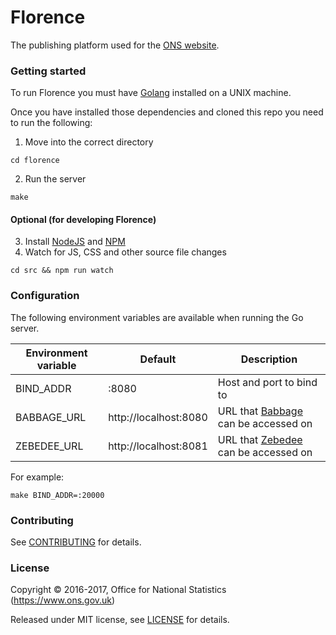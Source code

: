 Florence
================

The publishing platform used for the [ONS website](https://www.ons.gov.uk).

### Getting started

To run Florence you must have [Golang](https://golang.org/) installed on a UNIX machine.

Once you have installed those dependencies and cloned this repo you need to run the following:

1. Move into the correct directory 
```
cd florence
```
2. Run the server
```
make
```

#### Optional (for developing Florence)

3. Install [NodeJS](https://nodejs.org/en/) and [NPM](https://www.npmjs.com/)
4. Watch for JS, CSS and other source file changes
```
cd src && npm run watch
```

### Configuration

The following environment variables are available when running the Go server.

| Environment variable | Default               | Description                             |
|----------------------|-----------------------|-----------------------------------------|
| BIND_ADDR            | :8080                 | Host and port to bind to                |
| BABBAGE_URL          | http://localhost:8080 | URL that [Babbage](https://github.com/ONSdigital/babbage) can be accessed on |
| ZEBEDEE_URL          | http://localhost:8081 | URL that [Zebedee](https://github.com/ONSdigital/zebedee) can be accessed on |

For example:
```
make BIND_ADDR=:20000
```

### Contributing

See [CONTRIBUTING](CONTRIBUTING.md) for details.

### License

Copyright © 2016-2017, Office for National Statistics (https://www.ons.gov.uk)

Released under MIT license, see [LICENSE](LICENSE.md) for details.
